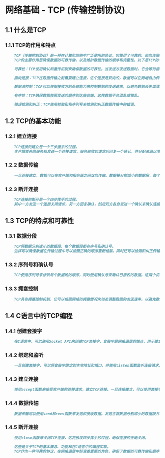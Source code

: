 # 网络基础 - TCP (传输控制协议)

## 1.1 什么是TCP

### 1.1.1 TCP的作用和特点

```md
    TCP（传输控制协议）是一种在计算机网络中广泛使用的协议，它提供了可靠的、面向连接的数据传输服务。
    TCP的主要作用是确保数据的可靠传输，以及维护数据传输的顺序和完整性。以下是TCP的一些特点和作用：

    可靠性：TCP使用确认和重传机制来确保数据的可靠性。当发送方发送数据时，它会等待接收方的确认，如果未收到确认，就会重新发送数据。

    面向连接：TCP在数据传输之前需要建立连接，这个连接是双向的，数据可以在两端自由传输。连接建立后，数据的传输是可控的。

    数据流控制：TCP可以根据接收方的处理能力来控制数据的发送速率，以避免数据丢失或堆积。

    有序性：TCP确保数据按照发送的顺序到达接收端，这样数据不会混乱或错乱。

    错误检测和纠正：TCP使用校验和和序列号来检测和纠正数据传输中的错误。
```

## 1.2 TCP的基本功能

### 1.2.1 建立连接

```md
    TCP连接的建立是一个三步握手的过程。
    客户端首先向服务器发送一个连接请求，服务器收到请求后回复一个确认，并分配资源以准备接收数据，然后客户端发送最后的确认，建立连接。
```

### 1.2.2 数据传输

```md
    一旦连接建立，数据可以在客户端和服务器之间双向传输。数据被分割成小的数据段，每个数据段都有序号，接收方会按顺序组装这些数据段。
```

### 1.2.3 断开连接

```md
    TCP连接的断开是一个四步挥手的过程。
    其中一方发送一个连接关闭请求，另一方回复确认，然后双方各自发送一个确认来确认连接的关闭。这个过程确保数据的完整性和有序性。
```

## 1.3 TCP的特点和可靠性

### 1.3.1 数据分段

```md
    TCP将数据分割成小的数据段，每个数据段都有序号和确认号。
    这样可以确保数据在传输过程中可以按照正确的顺序重新组装，同时还可以检测和纠正传输中的错误。
```

### 1.3.2 序列号和确认号

```md
    TCP使用序列号来标识每个数据段的顺序，同时使用确认号来确认已接收的数据。这两个机制有助于维护数据的顺序和完整性。
```

### 1.3.3 拥塞控制

```md
    TCP具有拥塞控制机制，它可以根据网络的拥塞情况来动态调整数据的发送速率，以避免数据丢失或堆积。
```

## 1.4 C语言中的TCP编程

### 1.4.1 创建套接字

```md
    在C语言中，可以使用Socket API来创建TCP套接字，套接字是网络通信的端点，用于建立连接和数据传输。
```

### 1.4.2 绑定和监听

```md
    一旦创建套接字，可以将套接字绑定到本地地址和端口，并使用listen函数监听连接请求，等待客户端的连接。
```

### 1.4.3 建立连接

```md
    使用accept函数来接受客户端的连接请求，建立TCP连接。一旦连接建立，可以使用套接字来进行数据传输。
```

### 1.4.4 数据传输

```md
    数据传输可以使用send和recv函数来发送和接收数据。发送方将数据分割成小的数据段并发送，接收方按顺序接收和组装数据段。
```

### 1.4.5 断开连接

```md
    使用close函数来关闭TCP连接，这将触发四步挥手的过程，确保连接的正确关闭。

    这些是关于TCP的基本概念、功能和在C语言中的编程实现。
    TCP作为一种可靠的协议，在网络通信中扮演着重要的角色，确保了数据的可靠传输和顺序传递。
```

